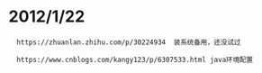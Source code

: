 # 2012/1/22 
```
  https://zhuanlan.zhihu.com/p/30224934  装系统备用，还没试过
```

```
  https://www.cnblogs.com/kangy123/p/6307533.html java环境配置
```
